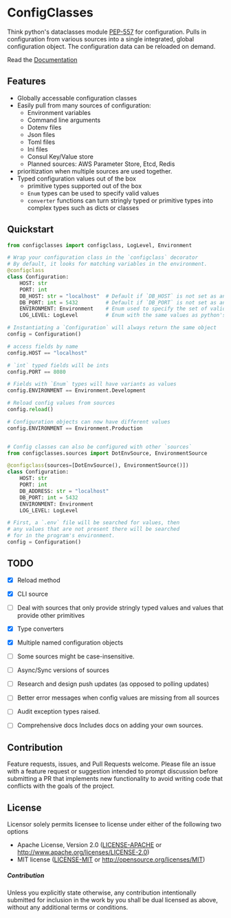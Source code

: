 # ConfigClasses

Think python's dataclasses module [PEP-557](https://www.python.org/dev/peps/pep-0557/) for configuration.
Pulls in configuration from various sources into a single integrated, global configuration
object. The configuration data can be reloaded on demand.

Read the [Documentation](https://configclasses.readthedocs.io/en/latest/)


## Features
  - Globally accessable configuration classes
  - Easily pull from many sources of configuration:
    - Environment variables
    - Command line arguments
    - Dotenv files
    - Json files
    - Toml files
    - Ini files
    - Consul Key/Value store
    - Planned sources: AWS Parameter Store, Etcd, Redis
  - prioritization when multiple sources are used together.
  - Typed configuration values out of the box
    - primitive types supported out of the box
    - `Enum` types can be used to specify valid values
    - `converter` functions can turn stringly typed or primitive types into complex types such as dicts or classes


## Quickstart

```python
from configclasses import configclass, LogLevel, Environment

# Wrap your configuration class in the `configclass` decorator
# By default, it looks for matching variables in the environment.
@configclass
class Configuration:
    HOST: str
    PORT: int
    DB_HOST: str = "localhost"  # Default if `DB_HOST` is not set as an environment variable.
    DB_PORT: int = 5432         # Default if `DB_PORT` is not set as an environment variable.
    ENVIRONMENT: Environment    # Enum used to specify the set of valid values
    LOG_LEVEL: LogLevel         # Enum with the same values as python's logging level constants

# Instantiating a `Configuration` will always return the same object
config = Configuration()

# access fields by name
config.HOST == "localhost"

# `int` typed fields will be ints
config.PORT == 8080

# Fields with `Enum` types will have variants as values
config.ENVIRONMENT == Environment.Development

# Reload config values from sources
config.reload()

# Configuration objects can now have different values
config.ENVIRONMENT == Environment.Production


# Config classes can also be configured with other `sources`
from configclasses.sources import DotEnvSource, EnvironmentSource

@configclass(sources=[DotEnvSource(), EnvironmentSource()])
class Configuration:
    HOST: str
    PORT: int
    DB_ADDRESS: str = "localhost"
    DB_PORT: int = 5432
    ENVIRONMENT: Environment
    LOG_LEVEL: LogLevel

# First, a `.env` file will be searched for values, then
# any values that are not present there will be searched
# for in the program's environment.
config = Configuration()
```


## TODO
  - [x] Reload method
  - [x] CLI source
  - [ ] Deal with sources that only provide stringly typed values and values that provide other primitives
  - [x] Type converters
  - [x] Multiple named configuration objects
  - [ ] Some sources might be case-insensitive.
  - [ ] Async/Sync versions of sources
  - [ ] Research and design push updates (as opposed to polling updates)
  - [ ] Better error messages when config values are missing from all sources
  - [ ] Audit exception types raised.
  - [ ] Comprehensive docs
         Includes docs on adding your own sources.


## Contribution

Feature requests, issues, and Pull Requests welcome.
Please file an issue with a feature request or suggestion intended to prompt discussion
before submitting a PR that implements new functionality to avoid writing code that
conflicts with the goals of the project.


## License

Licensor solely permits licensee to license under either of the following two options
 * Apache License, Version 2.0 ([LICENSE-APACHE](LICENSE-APACHE) or http://www.apache.org/licenses/LICENSE-2.0)
 * MIT license ([LICENSE-MIT](LICENSE-MIT) or http://opensource.org/licenses/MIT)

##### Contribution

Unless you explicitly state otherwise, any contribution intentionally submitted
for inclusion in the work by you shall be dual licensed as above, without any
additional terms or conditions.
